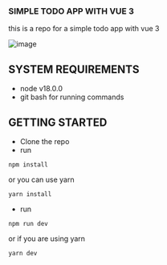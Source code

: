 ### SIMPLE TODO APP WITH VUE 3

this is a repo for a simple todo app with vue 3


![image](https://github.com/daffa09/todo-app-vue-3/assets/68214221/f5002080-5c7c-4726-90d8-780ae31d902d)


## SYSTEM REQUIREMENTS

- node v18.0.0
- git bash for running commands

## GETTING STARTED

- Clone the repo
- run

```
npm install
```

or you can use yarn

```
yarn install
```

- run

```
npm run dev
```

or if you are using yarn

```
yarn dev
```
